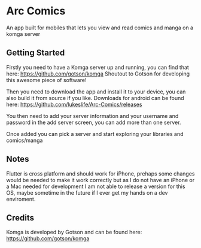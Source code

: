 # Arc Comics

An app built for mobiles that lets you view and read comics and manga on a komga server

## Getting Started

Firstly you need to have a Komga server up and running, you can find that here: https://github.com/gotson/komga
Shoutout to Gotson for developing this awesome piece of software!

Then you need to download the app and install it to your device, you can also build it from source if you like.
Downloads for android can be found here: https://github.com/lukeslife/Arc-Comics/releases

You then need to add your server information and your username and password in the add server screen, you can add more than one server.

Once added you can pick a server and start exploring your libraries and comics/manga

## Notes

Flutter is cross platform and should work for iPhone, prehaps some changes would be needed to make it work correctly but as I do not have an iPhone or a Mac needed for development I am not able to release a version for this OS, maybe sometime in the future if I ever get my hands on a dev enviroment.

## Credits

Komga is developed by Gotson and can be found here: https://github.com/gotson/komga